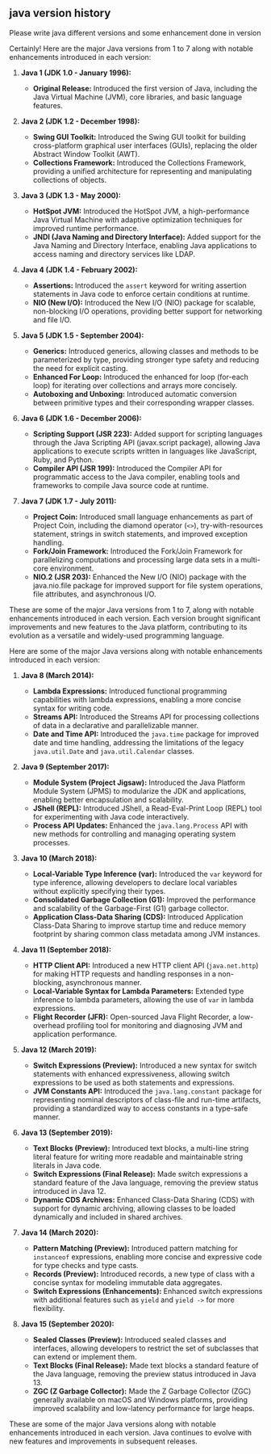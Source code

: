 ## java version history

Please write java different versions and some enhancement done in version

Certainly! Here are the major Java versions from 1 to 7 along with notable enhancements introduced in each version:

1. **Java 1 (JDK 1.0 - January 1996):**
   - **Original Release:** Introduced the first version of Java, including the Java Virtual Machine (JVM), core libraries, and basic language features.

2. **Java 2 (JDK 1.2 - December 1998):**
   - **Swing GUI Toolkit:** Introduced the Swing GUI toolkit for building cross-platform graphical user interfaces (GUIs), replacing the older Abstract Window Toolkit (AWT).
   - **Collections Framework:** Introduced the Collections Framework, providing a unified architecture for representing and manipulating collections of objects.

3. **Java 3 (JDK 1.3 - May 2000):**
   - **HotSpot JVM:** Introduced the HotSpot JVM, a high-performance Java Virtual Machine with adaptive optimization techniques for improved runtime performance.
   - **JNDI (Java Naming and Directory Interface):** Added support for the Java Naming and Directory Interface, enabling Java applications to access naming and directory services like LDAP.

4. **Java 4 (JDK 1.4 - February 2002):**
   - **Assertions:** Introduced the `assert` keyword for writing assertion statements in Java code to enforce certain conditions at runtime.
   - **NIO (New I/O):** Introduced the New I/O (NIO) package for scalable, non-blocking I/O operations, providing better support for networking and file I/O.

5. **Java 5 (JDK 1.5 - September 2004):**
   - **Generics:** Introduced generics, allowing classes and methods to be parameterized by type, providing stronger type safety and reducing the need for explicit casting.
   - **Enhanced For Loop:** Introduced the enhanced for loop (for-each loop) for iterating over collections and arrays more concisely.
   - **Autoboxing and Unboxing:** Introduced automatic conversion between primitive types and their corresponding wrapper classes.

6. **Java 6 (JDK 1.6 - December 2006):**
   - **Scripting Support (JSR 223):** Added support for scripting languages through the Java Scripting API (javax.script package), allowing Java applications to execute scripts written in languages like JavaScript, Ruby, and Python.
   - **Compiler API (JSR 199):** Introduced the Compiler API for programmatic access to the Java compiler, enabling tools and frameworks to compile Java source code at runtime.

7. **Java 7 (JDK 1.7 - July 2011):**
   - **Project Coin:** Introduced small language enhancements as part of Project Coin, including the diamond operator (`<>`), try-with-resources statement, strings in switch statements, and improved exception handling.
   - **Fork/Join Framework:** Introduced the Fork/Join Framework for parallelizing computations and processing large data sets in a multi-core environment.
   - **NIO.2 (JSR 203):** Enhanced the New I/O (NIO) package with the java.nio.file package for improved support for file system operations, file attributes, and asynchronous I/O.

These are some of the major Java versions from 1 to 7, along with notable enhancements introduced in each version. Each version brought significant improvements and new features to the Java platform, contributing to its evolution as a versatile and widely-used programming language.

Here are some of the major Java versions along with notable enhancements introduced in each version:

1. **Java 8 (March 2014):**
   - **Lambda Expressions:** Introduced functional programming capabilities with lambda expressions, enabling a more concise syntax for writing code.
   - **Streams API:** Introduced the Streams API for processing collections of data in a declarative and parallelizable manner.
   - **Date and Time API:** Introduced the `java.time` package for improved date and time handling, addressing the limitations of the legacy `java.util.Date` and `java.util.Calendar` classes.

2. **Java 9 (September 2017):**
   - **Module System (Project Jigsaw):** Introduced the Java Platform Module System (JPMS) to modularize the JDK and applications, enabling better encapsulation and scalability.
   - **JShell (REPL):** Introduced JShell, a Read-Eval-Print Loop (REPL) tool for experimenting with Java code interactively.
   - **Process API Updates:** Enhanced the `java.lang.Process` API with new methods for controlling and managing operating system processes.

3. **Java 10 (March 2018):**
   - **Local-Variable Type Inference (var):** Introduced the `var` keyword for type inference, allowing developers to declare local variables without explicitly specifying their types.
   - **Consolidated Garbage Collection (G1):** Improved the performance and scalability of the Garbage-First (G1) garbage collector.
   - **Application Class-Data Sharing (CDS):** Introduced Application Class-Data Sharing to improve startup time and reduce memory footprint by sharing common class metadata among JVM instances.

4. **Java 11 (September 2018):**
   - **HTTP Client API:** Introduced a new HTTP client API (`java.net.http`) for making HTTP requests and handling responses in a non-blocking, asynchronous manner.
   - **Local-Variable Syntax for Lambda Parameters:** Extended type inference to lambda parameters, allowing the use of `var` in lambda expressions.
   - **Flight Recorder (JFR):** Open-sourced Java Flight Recorder, a low-overhead profiling tool for monitoring and diagnosing JVM and application performance.

5. **Java 12 (March 2019):**
   - **Switch Expressions (Preview):** Introduced a new syntax for switch statements with enhanced expressiveness, allowing switch expressions to be used as both statements and expressions.
   - **JVM Constants API:** Introduced the `java.lang.constant` package for representing nominal descriptors of class-file and run-time artifacts, providing a standardized way to access constants in a type-safe manner.

6. **Java 13 (September 2019):**
   - **Text Blocks (Preview):** Introduced text blocks, a multi-line string literal feature for writing more readable and maintainable string literals in Java code.
   - **Switch Expressions (Final Release):** Made switch expressions a standard feature of the Java language, removing the preview status introduced in Java 12.
   - **Dynamic CDS Archives:** Enhanced Class-Data Sharing (CDS) with support for dynamic archiving, allowing classes to be loaded dynamically and included in shared archives.

7. **Java 14 (March 2020):**
   - **Pattern Matching (Preview):** Introduced pattern matching for `instanceof` expressions, enabling more concise and expressive code for type checks and type casts.
   - **Records (Preview):** Introduced records, a new type of class with a concise syntax for modeling immutable data aggregates.
   - **Switch Expressions (Enhancements):** Enhanced switch expressions with additional features such as `yield` and `yield ->` for more flexibility.

8. **Java 15 (September 2020):**
   - **Sealed Classes (Preview):** Introduced sealed classes and interfaces, allowing developers to restrict the set of subclasses that can extend or implement them.
   - **Text Blocks (Final Release):** Made text blocks a standard feature of the Java language, removing the preview status introduced in Java 13.
   - **ZGC (Z Garbage Collector):** Made the Z Garbage Collector (ZGC) generally available on macOS and Windows platforms, providing improved scalability and low-latency performance for large heaps.

These are some of the major Java versions along with notable enhancements introduced in each version. Java continues to evolve with new features and improvements in subsequent releases.

